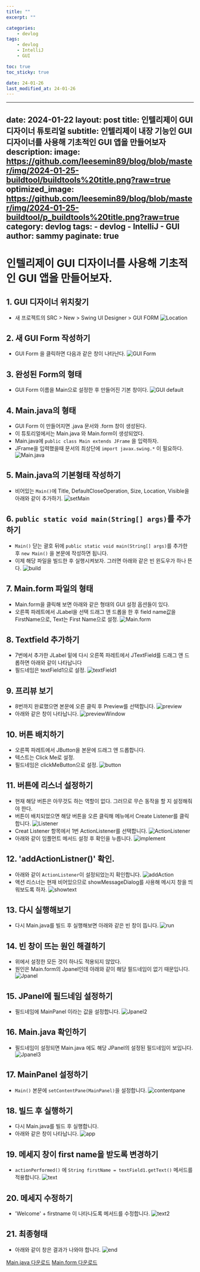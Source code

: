 ```yaml
---
title: ""
excerpt: ""

categories:
    - devlog
tags:
    - devlog
    - IntelliJ
    - GUI

toc: true
toc_sticky: true

date: 24-01-26
last_modified_at: 24-01-26
---
```

---
date: 2024-01-22
layout: post
title: 인텔리제이 GUI 디자이너 튜토리얼
subtitle: 인텔리제이 내장 기능인 GUI 디자이너를 사용해 기초적인 GUI 앱을 만들어보자
description: 
image: 
  https://github.com/leesemin89/blog/blob/master/img/2024-01-25-buildtool/buildtools%20title.png?raw=true
optimized_image:    
  https://github.com/leesemin89/blog/blob/master/img/2024-01-25-buildtool/p_buildtools%20title.png?raw=true
category: devlog
tags:
    - devlog
    - IntelliJ
    - GUI
author: sammy
paginate: true
---

# 인텔리제이 GUI 디자이너를 사용해 기초적인 GUI 앱을 만들어보자.

## 1. GUI 디자이너 위치찾기
- 새 프로젝트의 SRC > New > Swing UI Designer > GUI FORM 
    ![Location](https://github.com/leesemin89/blog/blob/master/img/GUI/GUI1.png?raw=true)

## 2. 새 GUI Form 작성하기
- GUI Form 을 클릭하면 다음과 같은 창이 나타난다.
    ![GUI Form](https://github.com/leesemin89/blog/blob/master/img/GUI/GUI2.png?raw=true) 

## 3. 완성된 Form의 형태
- GUI Form 이름을 Main으로 설정한 후 만들어진 기본 창이다.
    ![GUI default](https://github.com/leesemin89/blog/blob/master/img/GUI/GUI3.png?raw=true)

## 4. Main.java의 형태
- GUI Form 이 만들어지면 .java 문서와 .form 창이 생성된다.
- 이 튜토리얼에서는 Main.java 와 Main.form이 생성되었다.
- Main.java에 `public class Main extends JFrame` 을 입력하자.
- JFrame을 입력했을때 문서의 최상단에 `import javax.swing.*` 이 필요하다. 
    ![Main.java](https://github.com/leesemin89/blog/blob/master/img/GUI/GUI4.png?raw=true)

## 5. Main.java의 기본형태 작성하기
- 비어있는 `Main()`에 Title, DefaultCloseOperation, Size, Location, Visible을 아래와 같이 추가하기.
    ![setMain](https://github.com/leesemin89/blog/blob/master/img/GUI/GUI5.png?raw=true)

## 6. `public static void main(String[] args)`를 추가하기
- `Main()` 닫는 괄호 뒤에 `public static void main(String[] args)`를 추가한 후 `new Main()` 을 본문에 작성하면 됩니다.
- 이제 해당 파일을 빌드한 후 실행시켜보자. 그러면 아래와 같은 빈 윈도우가 하나 뜬다.
    ![build](https://github.com/leesemin89/blog/blob/master/img/GUI/GUI6.png?raw=true)

## 7. Main.form 파일의 형태
- Main.form을 클릭해 보면 아래와 같은 형태의 GUI 설정 옵션들이 있다.
- 오른쪽 파레트에서 JLabel을 선택 드래그 앤 드롭을 한 후 field name값을 FirstName으로, Text는 First Name으로 설정.
    ![Main.form](https://github.com/leesemin89/blog/blob/master/img/GUI/GUI7.png?raw=true)

## 8. Textfield 추가하기
- 7번에서 추가한 JLabel 밑에 다시 오른쪽 파레트에서 JTextField를 드래그 앤 드롭하면 아래와 같이 나타납니다
- 필드네임은 textField1으로 설정.
    ![textField1](https://github.com/leesemin89/blog/blob/master/img/GUI/GUI8.png?raw=true)

## 9. 프리뷰 보기
- 8번까지 완료했으면 본문에 오른 클릭 후 Preview를 선택합니다.
    ![preview](https://github.com/leesemin89/blog/blob/master/img/GUI/GUI9.png?raw=true)
- 아래와 같은 창이 나타납니다.
    ![previewWindow](https://github.com/leesemin89/blog/blob/master/img/GUI/GUI10.png?raw=true)

## 10. 버튼 배치하기
- 오른쪽 파레트에서 JButton을 본문에 드래그 앤 드롭합니다.
- 텍스트는 Click Me로 설정.
- 필드네임은 clickMeButton으로 설정.
    ![button](https://github.com/leesemin89/blog/blob/master/img/GUI/GUI11.png?raw=true)

## 11. 버튼에 리스너 설정하기
- 현재 해당 버튼은 아무것도 하는 역할이 없다. 그러므로 무슨 동작을 할 지 설정해줘야 한다.
- 버튼이 배치되었으면 해당 버튼을 오른 클릭해 메뉴에서 Create Listener를 클릭합니다.
    ![Listener](https://github.com/leesemin89/blog/blob/master/img/GUI/GUI12.png?raw=true)
- Creat Listener 항목에서 1번 ActionListener를 선택합니다.
    ![ActionListener](https://github.com/leesemin89/blog/blob/master/img/GUI/GUI13.png?raw=true)
- 아래와 같이 임플먼트 메서드 설정 후 확인을 누릅니다.
    ![implement](https://github.com/leesemin89/blog/blob/master/img/GUI/GUI14.png?raw=true)

## 12. 'addActionListner()' 확인.
- 아래와 같이 `ActionListener`이 설정되었는지 확인합니다.
    ![addAction](https://github.com/leesemin89/blog/blob/master/img/GUI/GUI15.png?raw=true)
- 액션 리스너는 현재 비어있으므로 showMessageDialog를 사용해 메시지 창을 띄워보도록 하자.
    ![showtext](https://github.com/leesemin89/blog/blob/master/img/GUI/GUI16.png?raw=true)

## 13. 다시 실행해보기
- 다시 Main.java를 빌드 후 실행해보면 아래와 같은 빈 창이 뜹니다.
    ![run](https://github.com/leesemin89/blog/blob/master/img/GUI/GUI17.png?raw=true)

## 14. 빈 창이 뜨는 원인 해결하기
- 위에서 설정한 모든 것이 하나도 적용되지 않았다. 
- 원인은 Main.form의 Jpanel인데 아래와 같이 해당 필드네임이 없기 때문입니다.
    ![Jpanel](https://github.com/leesemin89/blog/blob/master/img/GUI/GUI18.png?raw=true)

## 15. JPanel에 필드네임 설정하기
- 필드네임에  MainPanel 이라는 값을 설정합니다.
    ![Jpanel2](https://github.com/leesemin89/blog/blob/master/img/GUI/GUI19.png?raw=true)

## 16. Main.java 확인하기
- 필드네임이 설정되면 Main.java 에도 해당 JPanel의 설정된 필드네임이 보입니다.
    ![Jpanel3](https://github.com/leesemin89/blog/blob/master/img/GUI/GUI20.png?raw=true)

## 17. MainPanel 설정하기
- `Main()` 본문에 `setContentPane(MainPanel)`을 설정합니다.
    ![contentpane](https://github.com/leesemin89/blog/blob/master/img/GUI/GUI21.png?raw=true)

## 18. 빌드 후 실행하기
- 다시 Main.java를 빌드 후 실행합니다.
- 아래와 같은 창이 나타납니다.
    ![app](https://github.com/leesemin89/blog/blob/master/img/GUI/GUI22.png?raw=true)


## 19. 메세지 창이 first name을 받도록 변경하기
- `actionPerformed()` 에 `String firstName = textField1.getText()` 메서드를 적용합니다.
    ![text](https://github.com/leesemin89/blog/blob/master/img/GUI/GUI23.png?raw=true)

## 20. 메세지 수정하기
- 'Welcome' + firstname 이 나타나도록 메서드를 수정합니다.
    ![text2](https://github.com/leesemin89/blog/blob/master/img/GUI/GUI24.png?raw=true)

## 21. 최종형태
- 아래와 같이 창은 결과가 나와야 합니다.
    ![end](https://github.com/leesemin89/blog/blob/master/img/GUI/GUI25.png?raw=true)

[Main.java 다운로드](https://github.com/leesemin89/Chat/blob/1day/src/Main.java)
[Main.form 다운로드](https://github.com/leesemin89/Chat/blob/1day/src/Main.form)